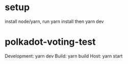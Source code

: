 # setup

install node/yarn, run yarn install then yarn dev

# polkadot-voting-test

Development: yarn dev
Build: yarn build
Host: yarn start
